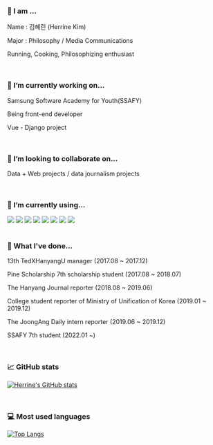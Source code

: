 <!--
**HerrineKim/HerrineKim** is a ✨ _special_ ✨ repository because its `README.md` (this file) appears on your GitHub profile.

Here are some ideas to get you started:

- 🔭 I’m currently working on ...
- 🌱 I’m currently learning ...
- 👯 I’m looking to collaborate on ...
- 🤔 I’m looking for help with ...
- 💬 Ask me about ...
- 📫 How to reach me: ...
- 😄 Pronouns: ...
- ⚡ Fun fact: ...
-->

<!-- ![header](https://capsule-render.vercel.app/api?type=rect&color=5D8BF4&height=200&section=header&text=김혜린%20金惠潾%20Herrine%20Kim&fontSize=50) -->


### 👧 I am ...

<p>Name  : 김혜린 (Herrine Kim)</p>
<p>Major : Philosophy / Media Communications</p>
<p>Running, Cooking, Philosophizing enthusiast</p>

<br>

### 🔭 I’m currently working on...

<p>Samsung Software Academy for Youth(SSAFY)</p>
<p>Being front-end developer</p>
<p>Vue - Django project</p>

<br>

### 👯 I’m looking to collaborate on...

<p>Data + Web projects / data journalism projects</p>

<br>

### 🌱 I’m currently using...

<span>
 <img src="https://img.shields.io/badge/python-3776AB?style=for-the-badge&logo=python&logoColor=white">
 <img src="https://img.shields.io/badge/javascript-F7DF1E?style=for-the-badge&logo=javascript&logoColor=black">
 <img src="https://img.shields.io/badge/react-61DAFB?style=for-the-badge&logo=react&logoColor=black">
 <img src="https://img.shields.io/badge/vue.js-4FC08D?style=for-the-badge&logo=vue.js&logoColor=white">
 <img src="https://img.shields.io/badge/html-E34F26?style=for-the-badge&logo=html5&logoColor=white">
 <img src="https://img.shields.io/badge/css-1572B6?style=for-the-badge&logo=css3&logoColor=white">
 <img src="https://img.shields.io/badge/bootstrap-7952B3?style=for-the-badge&logo=bootstrap&logoColor=white">
 <img src="https://img.shields.io/badge/django-092E20?style=for-the-badge&logo=django&logoColor=white">
</span>

<br>
<br>

### 📘 What I've done...

<p>13th TedXHanyangU manager                                    (2017.08 ~ 2017.12)</p>

<p>Pine Scholarship 7th scholarship student                     (2017.08 ~ 2018.07)</p>

<p>The Hanyang Journal reporter                                 (2018.08 ~ 2019.06)</p>

<p>College student reporter of Ministry of Unification of Korea (2019.01 ~ 2019.12)</p>

<p>The JoongAng Daily intern reporter                           (2019.06 ~ 2019.12)</p>

<p>SSAFY 7th student                                            (2022.01 ~)</p>

<br>

### 📈 GitHub stats

[![Herrine's GitHub stats](https://github-readme-stats.vercel.app/api?username=HerrineKim)](https://github.com/HerrineKim/github-readme-stats)

<br>

### 💻 Most used languages

[![Top Langs](https://github-readme-stats.vercel.app/api/top-langs/?username=HerrineKim)](https://github.com/HerrineKim/github-readme-stats)
